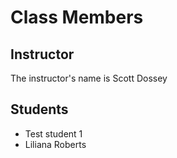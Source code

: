 # Class Members

## Instructor

The instructor's name is Scott Dossey

## Students

* Test student 1
* Liliana Roberts